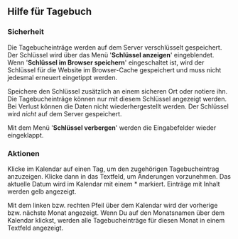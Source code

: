 
## Hilfe für Tagebuch

### Sicherheit

Die Tagebucheinträge werden auf dem Server verschlüsselt gespeichert.
Der Schlüssel wird über das Menü '**Schlüssel anzeigen**' eingeblendet.
Wenn '**Schlüssel im Browser speichern**' eingeschaltet ist, wird der Schlüssel
für die Website im Browser-Cache gespeichert und muss nicht jedesmal erneuert eingetippt werden.

Speichere den Schlüssel zusätzlich an einem sicheren Ort oder notiere ihn.
Die Tagebucheinträge können nur mit diesem Schlüssel angezeigt werden.
Bei Verlust können die Daten nicht wiederhergestellt werden.
Der Schlüssel wird *nicht* auf dem Server gespeichert.

Mit dem Menü '**Schlüssel verbergen**' werden die Eingabefelder wieder eingeklappt.

### Aktionen

Klicke im Kalendar auf einen Tag, um den zugehörigen Tagebucheintrag anzuzeigen.
Klicke dann in das Textfeld, um Änderungen vorzunehmen.
Das aktuelle Datum wird im Kalendar mit einem * markiert. Einträge mit Inhalt werden gelb angezeigt.

Mit dem linken bzw. rechten Pfeil über dem Kalendar wird der vorherige bzw. nächste Monat angezeigt.
Wenn Du auf den Monatsnamen über dem Kalendar klickst, werden alle Tagebucheinträge für diesen Monat in
einem Textfeld angezeigt.